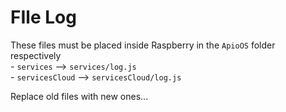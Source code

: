 # FIle Log

These files must be placed inside Raspberry in the `ApioOS` folder respectively<br>
      - `services` --> `services/log.js` <br>
      - `servicesCloud` --> `servicesCloud/log.js`
    
Replace old files with new ones...
